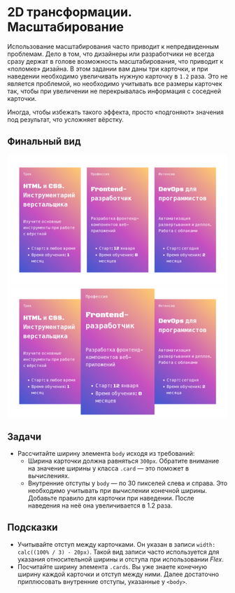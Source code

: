 # 2D трансформации. Масштабирование

Использование масштабирования часто приводит к непредвиденным проблемам. Дело в том, что дизайнеры или разработчики не всегда сразу держат в голове возможность масштабирования, что приводит к «поломке» дизайна. В этом задании вам даны три карточки, и при наведении необходимо увеличивать нужную карточку в `1.2` раза. Это не является проблемой, но необходимо учитывать все размеры карточек так, чтобы при увеличении не перекрывалась информация с соседней карточки.

Иногда, чтобы избежать такого эффекта, просто «подгоняют» значения под результат, что усложняет вёрстку.

## Финальный вид

![](./assets/3.png)
![](./assets/4.png)

## Задачи

- Рассчитайте ширину элемента `body` исходя из требований:
    - Ширина карточки должна равняться `300px`. Обратите внимание на значение ширины у класса `.card` — это поможет в вычислениях.
    - Внутренние отступы у `body` — по 30 пикселей слева и справа. Это необходимо учитывать при вычислении конечной ширины.
Добавьте правило для карточки при наведении. После наведения на неё она увеличивается в 1.2 раза.

## Подсказки

- Учитывайте отступ между карточками. Он указан в записи `width: calc((100% / 3) - 20px)`. Такой вид записи часто используется для указания относительной ширины и отступа при использовании *Flex*.
- Посчитайте ширину элемента `.cards`. Вы уже знаете конечную ширину каждой карточки и отступ между ними. Далее достаточно приплюсовать внутренние отступы, указанные у `<body>`.